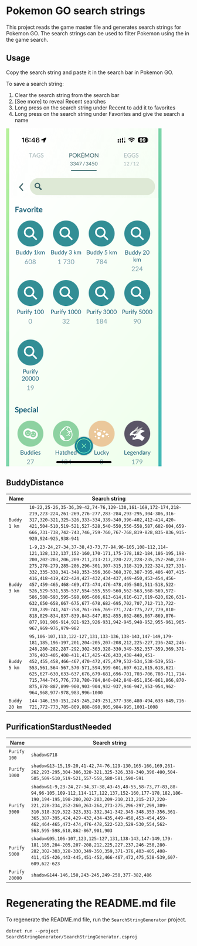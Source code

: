 # Pokemon GO search strings
This project reads the game master file and generates search strings for Pokemon GO. The search strings can be used to filter Pokemon using the in the game search.
## Usage
Copy the search string and paste it in the search bar in Pokemon GO.

To save a search string:
 1. Clear the search string from the search bar
 1. [See more] to reveal Recent searches
 1. Long press on the search string under Recent to add it to favorites
 1. Long press on the search string under Favorites and give the search a name

![Screenshot from Favorite searches inside the game with all the search strings added](screenshot.png)
## BuddyDistance
| Name | Search string |
|------|---------------|
| `Buddy 1 km` | `10-22,25-26,35-36,39-42,74-76,129-130,161-169,172-174,218-219,223-224,261-269,276-277,283-284,293-295,304-306,316-317,320-321,325-326,333-334,339-340,396-402,412-414,420-421,504-510,519-521,527-528,540-550,556-558,587,602-604,659-666,731-738,742-743,746,759-760,767-768,819-828,835-836,915-920,924-925,938-941` |
| `Buddy 3 km` | `1-9,23-24,27-34,37-38,43-73,77-94,96-105,108-112,114-121,128,132,137,152-160,170-171,175-178,182-184,186-195,198-200,202-203,206,209-211,213-217,220-222,228-235,252-260,270-275,278-279,285-286,296-301,307-315,318-319,322-324,327,331-332,335-338,341-348,353-356,360-368,370,387-395,406-407,415-416,418-419,422-424,427-432,434-437,449-450,453-454,456-457,459-465,468-469,473-474,476-478,495-503,511-518,522-526,529-531,535-537,554-555,559-560,562-563,568-569,572-586,588-593,595-598,605-606,613-614,616-617,619-620,626,631-632,650-658,667-675,677-678,682-695,702,707,712-713,722-730,739-741,747-758,761-766,769-771,774-775,777,779,810-818,829-834,837-839,843-847,852-855,862-865,867-869,876-877,901,906-914,921-923,926-931,942-945,948-952,955-961,965-967,969-976,979-982` |
| `Buddy 5 km` | `95,106-107,113,122-127,131,133-136,138-143,147-149,179-181,185,196-197,201,204-205,207-208,212,225-227,236-242,246-248,280-282,287-292,302-303,328-330,349-352,357-359,369,371-376,403-405,408-411,417,425-426,433,438-448,451-452,455,458,466-467,470-472,475,479,532-534,538-539,551-553,561,564-567,570-571,594,599-601,607-612,615,618,621-625,627-630,633-637,676,679-681,696-701,703-706,708-711,714-715,744-745,776,778,780-784,840-842,848-851,856-861,866,870-875,878-887,899-900,903-904,932-937,946-947,953-954,962-964,968,977-978,983,996-1000` |
| `Buddy 20 km` | `144-146,150-151,243-245,249-251,377-386,480-494,638-649,716-721,772-773,785-809,888-898,905,984-995,1001-1008` |
## PurificationStardustNeeded
| Name | Search string |
|------|---------------|
| `Purify 100` | `shadow&718` |
| `Purify 1000` | `shadow&13-15,19-20,41-42,74-76,129-130,165-166,169,261-262,293-295,304-306,320-321,325-326,339-340,396-400,504-505,509-510,519-521,557-558,580-581,590-591` |
| `Purify 3000` | `shadow&1-9,23-24,27-34,37-38,43-45,48-55,58-73,77-83,88-94,96-105,109-112,114-117,122,137,152-160,177-178,182,186-190,194-195,198-200,202-203,209-210,213,215-217,220-221,228-234,252-260,263-264,273-275,296-297,299,309-310,318-319,322-323,331-332,341-342,345-348,353-356,361-365,387-395,424,429-432,434-435,449-450,453-454,459-462,464-465,473-474,476-478,522-523,529-530,554,562-563,595-598,618,862-867,901,903` |
| `Purify 5000` | `shadow&95,106-107,123,125-127,131,138-143,147-149,179-181,185,204-205,207-208,212,225,227,237,246-250,280-282,302-303,328-330,349-350,359,371-376,403-405,408-411,425-426,443-445,451-452,466-467,472,475,538-539,607-609,622-623` |
| `Purify 20000` | `shadow&144-146,150,243-245,249-250,377-382,486` |
# Regenerating the README.md file
To regenerate the README.md file, run the `SearchStringGenerator` project.
```
dotnet run --project SearchStringGenerator/SearchStringGenerator.csproj
```
